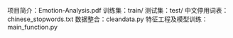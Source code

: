 项目简介：Emotion-Analysis.pdf
训练集：train/
测试集：test/
中文停用词表：chinese_stopwords.txt
数据整合：cleandata.py
特征工程及模型训练：main_function.py
